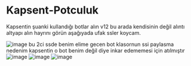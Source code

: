 # Kapsent-Potculuk

Kapsentin şuanki kullandığı botlar alın v12 bu arada kendisinin değil alıntı altyapı alın hayrını görün
aşağıyada ufak ssler koycam.

![image](https://cdn.discordapp.com/attachments/1025465436302737509/1044952539914838016/Adsz.png)
bu 2ci ssde benim elime gecen bot klasornun ssi paylasma nedenim kapsentin o bot benim değil diye inkar edememesi için atılmıştır
![image](https://cdn.discordapp.com/attachments/1025465436302737509/1044952540590129234/dosyalar.png)
![image](https://cdn.discordapp.com/attachments/1025465436302737509/1044952540292317236/kapsent1.png)
![image](https://cdn.discordapp.com/attachments/1025465436302737509/1044952540871139358/kapsent2.png)

